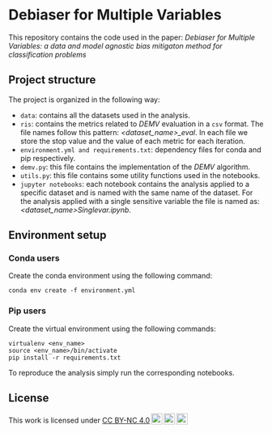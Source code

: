 # Debiaser for Multiple Variables

This repository contains the code used in the paper: _Debiaser for Multiple Variables: a data and model agnostic bias mitigaton method for classification problems_

## Project structure

The project is organized in the following way:

- `data`: contains all the datasets used in the analysis.
- `ris`: contains the metrics related to _DEMV_ evaluation in a `csv` format. The file names follow this pattern: _<dataset_name>\_eval_. In each file we store the stop value and the value of each metric for each iteration.
- `environment.yml and requirements.txt`: dependency files for conda and pip respectively.
- `demv.py`: this file contains the implementation of the _DEMV_ algorithm.
- `utils.py`: this file contains some utility functions used in the notebooks.
- `jupyter notebooks`: each notebook contains the analysis applied to a specific dataset and is named with the same name of the dataset. For the analysis applied with a single sensitive variable the file is named as: _<dataset_name>Singlevar.ipynb_.

## Environment setup

### Conda users

Create the conda environment using the following command:

```shell
conda env create -f environment.yml
```

### Pip users

Create the virtual environment using the following commands:

```shell
virtualenv <env_name>
source <env_name>/bin/activate
pip install -r requirements.txt
```

To reproduce the analysis simply run the corresponding notebooks.

## License
<p xmlns:cc="http://creativecommons.org/ns#" >This work is licensed under <a href="http://creativecommons.org/licenses/by-nc/4.0/?ref=chooser-v1" target="_blank" rel="license noopener noreferrer" style="display:inline-block;">CC BY-NC 4.0<img style="height:22px!important;margin-left:3px;vertical-align:text-bottom;" src="https://mirrors.creativecommons.org/presskit/icons/cc.svg?ref=chooser-v1"><img style="height:22px!important;margin-left:3px;vertical-align:text-bottom;" src="https://mirrors.creativecommons.org/presskit/icons/by.svg?ref=chooser-v1"><img style="height:22px!important;margin-left:3px;vertical-align:text-bottom;" src="https://mirrors.creativecommons.org/presskit/icons/nc.svg?ref=chooser-v1"></a></p>
